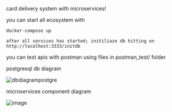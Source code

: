 card delivery system with microservices!

you can start all ecosystem with 

    docker-compose up
    
    after all services has started; initiliaze db hitting on http://localhost:3333/initdb
    
you can test apis with postman  using files in postman_test/ folder


postgresql db diagram

![dbdiagrampostgre](https://user-images.githubusercontent.com/11095906/51806504-8c3b3600-228b-11e9-8214-63dd6fe94381.PNG)


microservices component diagram

![image](https://user-images.githubusercontent.com/11095906/51853020-5ef89180-2338-11e9-8536-aba4e9fc800b.png)
